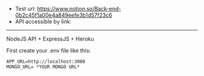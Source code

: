 
* Test url: https://www.notion.so/Back-end-0b2c45f1a00e4a849eefe3b1d57f23c6
* API accessible by link: 
___
NodeJS API + ExpressJS + Heroku

First create your .env file like this:

```
APP_URL=http://localhost:3000
MONGO_URL= *YOUR MONGO URL*
```
